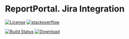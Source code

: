 # ReportPortal. Jira Integration
[![License](https://img.shields.io/badge/license-GPLv3-blue.svg)](http://www.gnu.org/licenses/gpl-3.0.html)
[![stackoverflow](https://img.shields.io/badge/reportportal-stackoverflow-orange.svg?style=flat)](http://stackoverflow.com/questions/tagged/reportportal)

[![Build Status](https://travis-ci.org/reportportal/service-jira.svg?branch=master)](https://travis-ci.org/reportportal/service-jira)
[ ![Download](https://api.bintray.com/packages/epam/reportportal/service-jira/images/download.svg) ](https://bintray.com/epam/reportportal/service-jira/_latestVersion)
